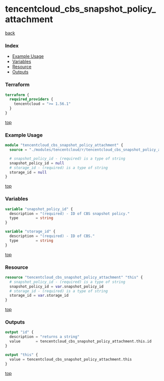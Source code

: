 # tencentcloud_cbs_snapshot_policy_attachment

[back](../tencentcloud.md)

### Index

- [Example Usage](#example-usage)
- [Variables](#variables)
- [Resource](#resource)
- [Outputs](#outputs)

### Terraform

```terraform
terraform {
  required_providers {
    tencentcloud = ">= 1.56.1"
  }
}
```

[top](#index)

### Example Usage

```terraform
module "tencentcloud_cbs_snapshot_policy_attachment" {
  source = "./modules/tencentcloud/r/tencentcloud_cbs_snapshot_policy_attachment"

  # snapshot_policy_id - (required) is a type of string
  snapshot_policy_id = null
  # storage_id - (required) is a type of string
  storage_id = null
}
```

[top](#index)

### Variables

```terraform
variable "snapshot_policy_id" {
  description = "(required) - ID of CBS snapshot policy."
  type        = string
}

variable "storage_id" {
  description = "(required) - ID of CBS."
  type        = string
}
```

[top](#index)

### Resource

```terraform
resource "tencentcloud_cbs_snapshot_policy_attachment" "this" {
  # snapshot_policy_id - (required) is a type of string
  snapshot_policy_id = var.snapshot_policy_id
  # storage_id - (required) is a type of string
  storage_id = var.storage_id
}
```

[top](#index)

### Outputs

```terraform
output "id" {
  description = "returns a string"
  value       = tencentcloud_cbs_snapshot_policy_attachment.this.id
}

output "this" {
  value = tencentcloud_cbs_snapshot_policy_attachment.this
}
```

[top](#index)